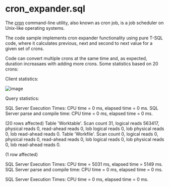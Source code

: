 # cron_expander.sql

The [cron](https://en.wikipedia.org/wiki/Cron) command-line utility, also known as cron job, is a job scheduler on Unix-like operating systems.

The code sample implements cron expander functionality using pure T-SQL code, where it  calculates previous, next and second to next value for a given set of crons.

Code can convert multiple crons at the same time and, as expected, duration increasaes with adding more crons. Some statistics based on 20 crons:

Client statistics:

![image](https://user-images.githubusercontent.com/21186130/159681573-eae64161-301f-4cb8-af25-3e6be187894e.png)

Query statistics:

SQL Server Execution Times:
   CPU time = 0 ms,  elapsed time = 0 ms.
SQL Server parse and compile time: 
   CPU time = 0 ms, elapsed time = 0 ms.

(20 rows affected)
Table 'Worktable'. Scan count 31, logical reads 563417, physical reads 0, read-ahead reads 0, lob logical reads 0, lob physical reads 0, lob read-ahead reads 0.
Table 'Workfile'. Scan count 0, logical reads 0, physical reads 0, read-ahead reads 0, lob logical reads 0, lob physical reads 0, lob read-ahead reads 0.

(1 row affected)

 SQL Server Execution Times:
   CPU time = 5031 ms,  elapsed time = 5149 ms.
SQL Server parse and compile time: 
   CPU time = 0 ms, elapsed time = 0 ms.

 SQL Server Execution Times:
   CPU time = 0 ms,  elapsed time = 0 ms.
